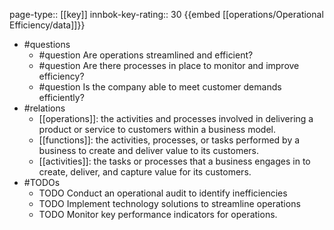 page-type:: [[key]]
innbok-key-rating:: 30
{{embed [[operations/Operational Efficiency/data]]}}
- #questions
  - #question Are operations streamlined and efficient?
  - #question Are there processes in place to monitor and improve efficiency?
  - #question Is the company able to meet customer demands efficiently?
- #relations
  - [[operations]]: the activities and processes involved in delivering a product or service to customers within a business model.
  - [[functions]]: the activities, processes, or tasks performed by a business to create and deliver value to its customers.
  - [[activities]]: the tasks or processes that a business engages in to create, deliver, and capture value for its customers.
- #TODOs
  - TODO Conduct an operational audit to identify inefficiencies
  - TODO  Implement technology solutions to streamline operations
  - TODO  Monitor key performance indicators for operations.



